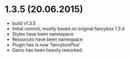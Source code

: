 <a name="1.3.5"></a>

# 1.3.5 (20.06.2015)
- build v1.3.5
- Initial commit, mostly based on original fancybox 1.3.4
- Styles have been namespace
- Resources have been namespace
- Plugin has is now 'fancyboxPlus'
- Demo has been heavily reworked.
